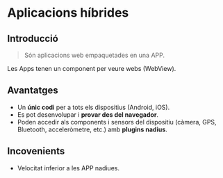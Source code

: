 # Aplicacions híbrides

## Introducció

> Són aplicacions web empaquetades en una APP.

Les Apps tenen un component per veure webs (WebView).

## Avantatges 

* Un **únic codi** per a tots els dispositius (Android, iOS).
* Es pot desenvolupar i **provar des del navegador**.
* Poden accedir als components i sensors del dispositiu (càmera, GPS, Bluetooth, acceleròmetre, etc.) amb **plugins nadius**.

## Incovenients

* Velocitat inferior a les APP nadiues.